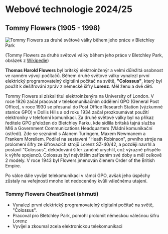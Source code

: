 # Webové technologie 2024/25

## Tommy Flowers (1905 - 1998)

![Tommy Flowers za druhé světové války během jeho práce v Bletchley Park](https://upload.wikimedia.org/wikipedia/commons/8/84/Tommy_Flowers.jpg)

(Tommy Flowers za druhé světové války během jeho práce v Bletchley Park, obrázek z [Wikipedie](https://en.wikipedia.org/wiki/Tommy_Flowers#/media/File:Tommy_Flowers.jpg))

**Thomas Harold Flowers** byl britský elektroinženýr a velmi důležitá osobnost ve ranném vývoji počítačů. Během druhé světové války vynalezl první elektrický programovatelný digitální počítač na světě, **"Colossus"**, který byl použit k dešifrování zpráv z německé šifry **Lorenz**. Měl ženu a dvě děti.

Tommy Flowers si získal titul elektroinženýra na University of London. V roce 1926 začal pracovat v telekomunikačním oddělení GPO (General Post Office), v roce 1930 se přesunul do Post Office Research Station (výzkumné stanice GPO) v Dollis Hills a od roku 1934 začal prozkoumávat použití elektroniky v telefonní komunikaci. Za druhé světové války byl na příkaz ředitele GPO přeložen do Bletchley Parku, kde sídlila britská tajná služba MI6 a Government Communications Headquarters (Vládní komunikační ústředí). Zde se seznámil s Alanem Turingem, Maxem Newmanem a Frankem Morellem. Podílel na sestavení "Heath Robinson", prvního stroje na prolomení šifry ze šifrovacích strojů Lorenz SZ-40/42, a později navrhl a postavil "Colossus", dekódování šifer zančně urychlil, což výrazně přispělo k výhře spojenců. Colossus byl největším zařízením své doby a měl celkově 2 modely. V roce 1943 byl Flowers jmenován členem Order of the British Empire.

Po válce dále vyvíjel telekomunikaci v rámci GPO, avšak jeho úspěchy zůstaly na veřejnosti mnoho let nedoceněny kvůli válečnému utajení.

### Tommy Flowers CheatSheet (shrnutí)

- Vynalezl první elektrický programovatelný digitalní počítač na světě, "Colossus".
- Pracoval pro Bletchley Park, pomohl prolomit německou válečnou šifru Lorenz
- Vyvíjel a zkoumal zcela elektronickou telekomunikaci
